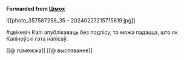 **Forwarded from [Цімох](https://t.me/Tusajas)**

![[photo_357587258_35 - 20240227215715819.jpg]]

#цвікевіч 
Калі апублікаваць без подпісу, то можа падацца, што як Каліноўскі гэта напісаў.

[[@ памежжа]]
[[@ выспяванне]]
